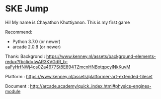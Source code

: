 # SKE Jump
Hi! My name is Chayathon Khuttiyanon. This is my first game

Recommend:
- Python 3.7.0 (or newer)
- arcade 2.0.8 (or newer)

Thank:
Backgrond : https://www.kenney.nl/assets/background-elements-redux?fbclid=IwAR3KVGdR_b-aaFyHrfNWj4os0Za4977St8E894TZmcnHNBotqpcylNkKuvM

Platform : https://www.kenney.nl/assets/platformer-art-extended-tileset

Document : http://arcade.academy/quick_index.html#physics-engines-module